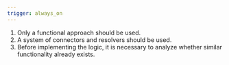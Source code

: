 ```yaml
---
trigger: always_on
---
```


1. Only a functional approach should be used.
2. A system of connectors and resolvers should be used.
3. Before implementing the logic, it is necessary to analyze whether similar functionality already exists.
